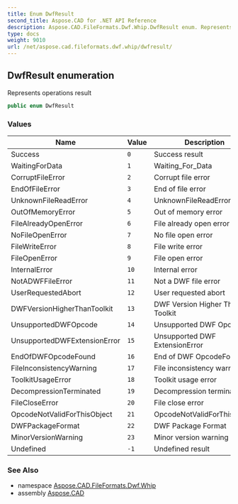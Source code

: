 ```yaml
---
title: Enum DwfResult
second_title: Aspose.CAD for .NET API Reference
description: Aspose.CAD.FileFormats.Dwf.Whip.DwfResult enum. Represents operations result
type: docs
weight: 9010
url: /net/aspose.cad.fileformats.dwf.whip/dwfresult/
---
```

## DwfResult enumeration

Represents operations result

```csharp
public enum DwfResult
```

### Values

| Name | Value | Description |
| --- | --- | --- |
| Success | `0` | Success result |
| WaitingForData | `1` | Waiting_For_Data |
| CorruptFileError | `2` | Corrupt file error |
| EndOfFileError | `3` | End of file error |
| UnknownFileReadError | `4` | UnknownFileReadError |
| OutOfMemoryError | `5` | Out of memory error |
| FileAlreadyOpenError | `6` | File already open error |
| NoFileOpenError | `7` | No file open error |
| FileWriteError | `8` | File write error |
| FileOpenError | `9` | File open error |
| InternalError | `10` | Internal error |
| NotADWFFileError | `11` | Not a DWF file error |
| UserRequestedAbort | `12` | User requested abort |
| DWFVersionHigherThanToolkit | `13` | DWF Version Higher Than Toolkit |
| UnsupportedDWFOpcode | `14` | Unsupported DWF Opcode |
| UnsupportedDWFExtensionError | `15` | Unsupported DWF ExtensionError |
| EndOfDWFOpcodeFound | `16` | End of DWF OpcodeFound |
| FileInconsistencyWarning | `17` | File inconsistency warning |
| ToolkitUsageError | `18` | Toolkit usage error |
| DecompressionTerminated | `19` | Decompression terminated |
| FileCloseError | `20` | File close error |
| OpcodeNotValidForThisObject | `21` | OpcodeNotValidForThisObject |
| DWFPackageFormat | `22` | DWF Package Format |
| MinorVersionWarning | `23` | Minor version warning |
| Undefined | `-1` | Undefined result |

### See Also

* namespace [Aspose.CAD.FileFormats.Dwf.Whip](../../aspose.cad.fileformats.dwf.whip/)
* assembly [Aspose.CAD](../../)


